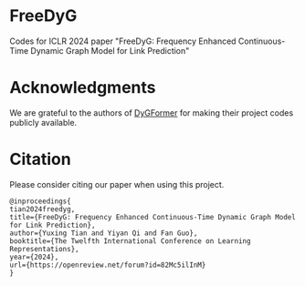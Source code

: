 # FreeDyG
Codes for ICLR 2024 paper "FreeDyG: Frequency Enhanced Continuous-Time Dynamic Graph Model for Link Prediction"

# Acknowledgments
We are grateful to the authors of [DyGFormer](https://github.com/yule-BUAA/DyGLib) for making their project codes publicly available.

# Citation
Please consider citing our paper when using this project.
```{bibtex}
@inproceedings{
tian2024freedyg,
title={FreeDyG: Frequency Enhanced Continuous-Time Dynamic Graph Model for Link Prediction},
author={Yuxing Tian and Yiyan Qi and Fan Guo},
booktitle={The Twelfth International Conference on Learning Representations},
year={2024},
url={https://openreview.net/forum?id=82Mc5ilInM}
}
```
